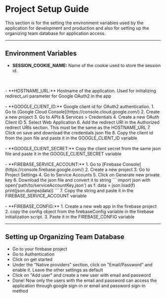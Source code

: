 # Project Setup Guide
This section is for the setting the environment variables used by the application for development and production and also for setting up the organizing team database for application access.


---
## Environment Variables

- **SESSION_COOKIE_NAME:** Name of the cookie used to store the session id.
<br>
<br>
- **HOSTNAME_URL:** Hostname of the application. Used for initializing redirect_uri parameter for Google OAuth2 in the app
<br>
<br>
- **GOOGLE_CLIENT_ID:** Google client id for OAuth2 authentication.
    1. Go to [Google Cloud Console](https://console.cloud.google.com/)
  2. Create a new project
  3. Go to APIs & Services > Credentials
  4. Create a new OAuth Client ID
  5. Select Web Application
  6. Add the redirect URI in the Authorized redirect URIs section. This must be the same as the HOSTNAME_URL
  7. Click on save and download the credentials json file
  8. Copy the client id from the json file and paste it in the GOOGLE_CLIENT_ID variable
<br>
<br>
- **GOOGLE_CLIENT_SECRET:** Copy the client secret from the same json file and paste it in the GOOGLE_CLIENT_SECRET variable
<br>
<br>
- **FIREBASE_SERVICE_ACCOUNT:**
  1. Go to [Firebase Console](https://console.firebase.google.com/)
  2. Create a new project
  3. Go to Project Settings
  4. Go to Service Accounts
  5. Click on Generate new private key
  6. Download the json file and convert it to string
    ```
    import json
    with open('path/to/serviceAccountKey.json') as f:
        data = json.load(f)
    print(json.dumps(data))
    ```
  7. Copy the string and paste it in the FIREBASE_SERVICE_ACCOUNT variable
<br>
<br>
- **FIREBASE_CONFIG:**
  1. Create a new web app in the firebase project
  2. copy the config object from the firebaseConfig variable in the firebase initialization script.
  3. Paste it in the FIREBASE_CONFIG variable

---

## Setting up Organizing Team Database

- Go to your firebase project
- Go to Authentication
- Click on get started
- Under the "Native providers" section, click on "Email/Password" and enable it. Leave the other settings as default
- Click on "Add user" and create a new user with email and password
- Done! Now only the users with the email and password can access the application through google sign-in or email and password sign-in method
